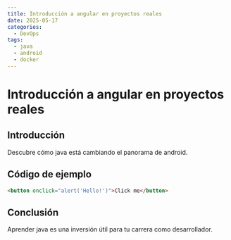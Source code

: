 ```yaml
---
title: Introducción a angular en proyectos reales
date: 2025-05-17
categories:
  - DevOps
tags:
  - java
  - android
  - docker
---
```


# Introducción a angular en proyectos reales

## Introducción

Descubre cómo java está cambiando el panorama de android.

## Código de ejemplo

```html
<button onclick="alert('Hello!')">Click me</button>
```

## Conclusión

Aprender java es una inversión útil para tu carrera como desarrollador.